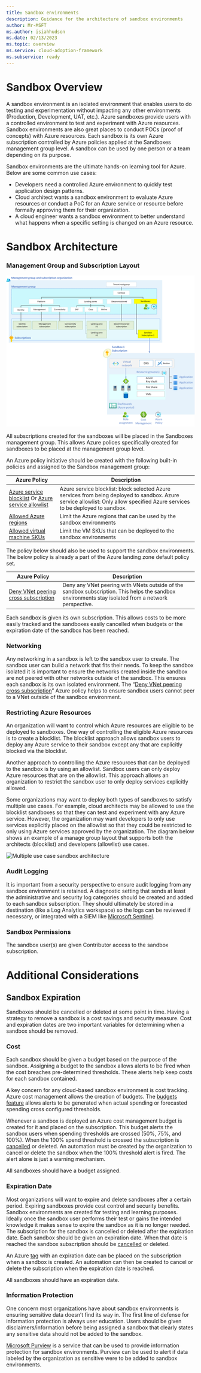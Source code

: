 ```yaml
---
title: Sandbox environments
description: Guidance for the architecture of sandbox environments
author: Mr-MSFT
ms.author: isiahhudson
ms.date: 02/13/2023
ms.topic: overview
ms.service: cloud-adoption-framework
ms.subservice: ready
---
```


# Sandbox Overview

A sandbox environment is an isolated environment that enables users to do testing and experimentation without impacting any other environments (Production, Development, UAT, etc.). Azure sandboxes provide users with a controlled environment to test and experiment with Azure resources. Sandbox environments are also great places to conduct POCs (proof of concepts) with Azure resources. Each sandbox is its own Azure subscription controlled by Azure policies applied at the Sandboxes management group level. A sandbox can be used by one person or a team depending on its purpose.

Sandbox environments are the ultimate hands-on learning tool for Azure. Below are some common use cases:

-   Developers need a controlled Azure environment to quickly test application design patterns.
-   Cloud architect wants a sandbox environment to evaluate Azure resources or conduct a PoC for an Azure service or resource before formally approving them for their organization.
-   A cloud engineer wants a sandbox environment to better understand what happens when a specific setting is changed on an Azure resource.

# Sandbox Architecture

### Management Group and Subscription Layout

![Single use case sandbox architecture](./media/single-usecase-sandbox.png)

All subscriptions created for the sandboxes will be placed in the Sandboxes management group. This allows Azure polices specifically created for sandboxes to be placed at the management group level.

An Azure policy initiative should be created with the following built-in policies and assigned to the Sandbox management group:

| Azure Policy                                                                                                                                                                                                                                                                                                       | Description                                                                                                                                                                    |
|--------------------------------------------------------------------------------------------------------------------------------------------------------------------------------------------------------------------------------------------------------------------------------------------------------------------|--------------------------------------------------------------------------------------------------------------------------------------------------------------------------------|
| [Azure service blocklist](https://github.com/Azure/azure-policy/blob/master/built-in-policies/policyDefinitions/General/InvalidResourceTypes_Deny.json) Or [Azure service allowlist](https://github.com/Azure/azure-policy/blob/master/built-in-policies/policyDefinitions/General/AllowedResourceTypes_Deny.json) | Azure service blocklist: block selected Azure services from being deployed to sandbox. Azure service allowlist: Only allow specified Azure services to be deployed to sandbox. |
| [Allowed Azure regions](https://github.com/Azure/azure-policy/blob/master/built-in-policies/policyDefinitions/General/AllowedLocations_Deny.json)                                                                                                                                                                  | Limit the Azure regions that can be used by the sandbox environments                                                                                                           |
| [Allowed virtual machine SKUs](https://github.com/Azure/azure-policy/blob/master/built-in-policies/policyDefinitions/Compute/VMSkusAllowed_Deny.json)                                                                                                                                                              | Limit the VM SKUs that can be deployed to the sandbox environments                                                                                                             |

The policy below should also be used to support the sandbox environments. The below policy is already a part of the Azure landing zone default policy set.

| Azure Policy                                                                                                                                                                      | Description                                                                                                                                         |
|-----------------------------------------------------------------------------------------------------------------------------------------------------------------------------------|-----------------------------------------------------------------------------------------------------------------------------------------------------|
| [Deny VNet peering cross subscription](https://github.com/Azure/Enterprise-Scale/blob/main/src/resources/Microsoft.Authorization/policyDefinitions/Deny-VNET-Peer-Cross-Sub.json) | Deny any VNet peering with VNets outside of the sandbox subscription. This helps the sandbox environments stay isolated from a network perspective. |

Each sandbox is given its own subscription. This allows costs to be more easily tracked and the sandboxes easily cancelled when budgets or the expiration date of the sandbox has been reached.

### Networking

Any networking in a sandbox is left to the sandbox user to create. The sandbox user can build a network that fits their needs. To keep the sandbox isolated it is important to ensure the networks created inside the sandbox are not peered with other networks outside of the sandbox. This ensures each sandbox is its own isolated environment. The “[Deny VNet peering cross subscription](https://github.com/Azure/Enterprise-Scale/blob/main/src/resources/Microsoft.Authorization/policyDefinitions/Deny-VNET-Peer-Cross-Sub.json)” Azure policy helps to ensure sandbox users cannot peer to a VNet outside of the sandbox environment.

### Restricting Azure Resources

An organization will want to control which Azure resources are eligible to be deployed to sandboxes. One way of controlling the eligible Azure resources is to create a blocklist. The blocklist approach allows sandbox users to deploy any Azure service to their sandbox except any that are explicitly blocked via the blocklist.

Another approach to controlling the Azure resources that can be deployed to the sandbox is by using an allowlist. Sandbox users can only deploy Azure resources that are on the allowlist. This approach allows an organization to restrict the sandbox user to only deploy services explicitly allowed.

Some organizations may want to deploy both types of sandboxes to satisfy multiple use cases. For example, cloud architects may be allowed to use the blocklist sandboxes so that they can test and experiment with any Azure service. However, the organization may want developers to only use services explicitly placed on the allowlist so that they could be restricted to only using Azure services approved by the organization. The diagram below shows an example of a manage group layout that supports both the architects (blocklist) and developers (allowlist) use cases.

![Multiple use case sandbox architecture](/media/multi-usecase-sandbox.png)

### Audit Logging

It is important from a security perspective to ensure audit logging from any sandbox environment is retained. A diagnostic setting that sends at least the administrative and security log categories should be created and added to each sandbox subscription. They should ultimately be stored in a destination (like a Log Analytics workspace) so the logs can be reviewed if necessary, or integrated with a SIEM like [Microsoft Sentinel](https://learn.microsoft.com/azure/sentinel/overview).

### Sandbox Permissions

The sandbox user(s) are given Contributor access to the sandbox subscription.

# Additional Considerations

## Sandbox Expiration

Sandboxes should be cancelled or deleted at some point in time. Having a strategy to remove a sandbox is a cost savings and security measure. Cost and expiration dates are two important variables for determining when a sandbox should be removed.

### Cost

Each sandbox should be given a budget based on the purpose of the sandbox. Assigning a budget to the sandbox allows alerts to be fired when the cost breaches pre-determined thresholds. These alerts help keep costs for each sandbox contained.

A key concern for any cloud-based sandbox environment is cost tracking. Azure cost management allows the creation of budgets. The [budgets feature](https://learn.microsoft.com/azure/cost-management-billing/costs/tutorial-acm-create-budgets#create-a-budget-in-the-azure-portal) allows alerts to be generated when actual spending or forecasted spending cross configured thresholds.

Whenever a sandbox is deployed an Azure cost management budget is created for it and placed on the subscription. This budget alerts the sandbox users when spending thresholds are crossed (50%, 75%, and 100%). When the 100% spend threshold is crossed the subscription is [cancelled](https://learn.microsoft.com/azure/cost-management-billing/manage/cancel-azure-subscription#what-happens-after-subscription-cancellation) or deleted. An automation must be created by the organization to cancel or delete the sandbox when the 100% threshold alert is fired. The alert alone is just a warning mechanism.

All sandboxes should have a budget assigned.

### Expiration Date

Most organizations will want to expire and delete sandboxes after a certain period. Expiring sandboxes provide cost control and security benefits. Sandbox environments are created for testing and learning purposes. Ideally once the sandbox user performs their test or gains the intended knowledge it makes sense to expire the sandbox as it is no longer needed. The subscription for the sandbox is cancelled or deleted after the expiration date. Each sandbox should be given an expiration date. When that date is reached the sandbox subscription should be [cancelled](https://learn.microsoft.com/azure/cost-management-billing/manage/cancel-azure-subscription#what-happens-after-subscription-cancellation) or deleted.

An Azure [tag](https://learn.microsoft.com/azure/azure-resource-manager/management/tag-resources?tabs=json) with an expiration date can be placed on the subscription when a sandbox is created. An automation can then be created to cancel or delete the subscription when the expiration date is reached.

All sandboxes should have an expiration date.

### Information Protection

One concern most organizations have about sandbox environments is ensuring sensitive data doesn’t find its way in. The first line of defense for information protection is always user education. Users should be given disclaimers/information before being assigned a sandbox that clearly states any sensitive data should not be added to the sandbox.

[Microsoft Purview](https://learn.microsoft.com/en-us/azure/purview/overview) is a service that can be used to provide information protection for sandbox environments. Purview can be used to alert if data labeled by the organization as sensitive were to be added to sandbox environments.
